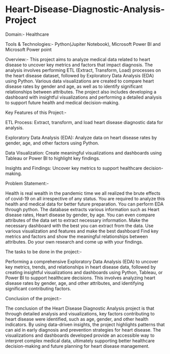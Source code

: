# Heart-Disease-Diagnostic-Analysis-Project

Domain:- Healthcare

Tools & Technologies:- Python(Jupiter Notebook), Microsoft Power BI and Microsoft Power point

Overview:- This project aims to analyze medical data related to heart disease to uncover key metrics and factors that impact diagnosis. The analysis involves performing ETL (Extract, Transform, Load) processes on the heart disease dataset, followed by Exploratory Data Analysis (EDA) using Python. Various data visualizations are created to compare heart disease rates by gender and age, as well as to identify significant relationships between attributes. The project also includes developing a dashboard with insightful visualizations and performing a detailed analysis to support future health and medical decision-making.

Key Features of this Project:-

ETL Process: Extract, transform, and load heart disease diagnostic data for analysis.

Exploratory Data Analysis (EDA): Analyze data on heart disease rates by gender, age, and other factors using Python.

Data Visualization: Create meaningful visualizations and dashboards using Tableau or Power BI to highlight key findings.

Insights and Findings: Uncover key metrics to support healthcare decision-making.

Problem Statement:-

Health is real wealth in the pandemic time we all realized the brute effects of covid-19 on all irrespective of any status. You are required to analyze this health and medical data for better future preparation. You can perform EDA through python. The database extracts various information such as Heart disease rates, Heart disease by gender, by age. You can even compare attributes of the data set to extract necessary information. Make the necessary dashboard with the best you can extract from the data. Use various visualization and features and make the best dashboard Find key metrics and factors and show the meaningful relationships between attributes. Do your own research and come up with your findings.

The tasks to be done in the project:-

Performing a comprehensive Exploratory Data Analysis (EDA) to uncover key metrics, trends, and relationships in heart disease data, followed by creating insightful visualizations and dashboards using Python, Tableau, or Power BI to support healthcare decisions. This involves analyzing heart disease rates by gender, age, and other attributes, and identifying significant contributing factors.

Conclusion of the project:-

The conclusion of the Heart Disease Diagnostic Analysis project is that through detailed analysis and visualizations, key factors contributing to heart disease were identified, such as age, gender, and other health indicators. By using data-driven insights, the project highlights patterns that can aid in early diagnosis and prevention strategies for heart disease. The visualizations and dashboards developed provide an accessible way to interpret complex medical data, ultimately supporting better healthcare decision-making and future planning for heart disease management.
